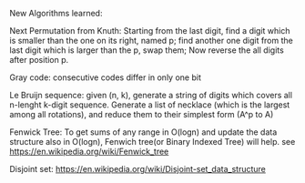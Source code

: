 New Algorithms learned:

Next Permutation from Knuth:
    Starting from the last digit, find a digit which is smaller than the one on its right, named p; find another one digit from the last digit which is larger than the p, swap them; Now reverse the all digits after position p.
    
Gray code: consecutive codes differ in only one bit

Le Bruijn sequence: given (n, k), generate a string of digits which covers all n-lenght k-digit sequence.
    Generate a list of necklace (which is the largest among all rotations), and reduce them to their simplest form (A^p to A)

Fenwick Tree:
    To get sums of any range in O(logn) and update the data structure also in O(logn), Fenwich tree(or Binary Indexed Tree) will help. see https://en.wikipedia.org/wiki/Fenwick_tree
    
Disjoint set:
    https://en.wikipedia.org/wiki/Disjoint-set_data_structure




